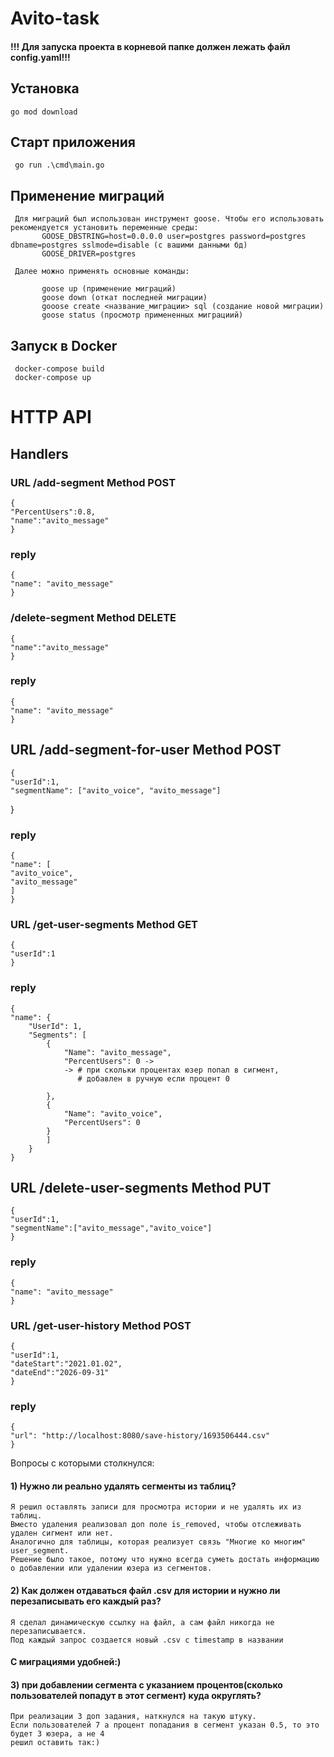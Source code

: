 # Avito-task

#### !!! Для запуска проекта в корневой папке должен лежать файл config.yaml!!!

## Установка

    go mod download

## Старт приложения

     go run .\cmd\main.go    

## Применение миграций

     Для миграций был использован инструмент goose. Чтобы его использовать рекомендуется установить переменные среды:
           GOOSE_DBSTRING=host=0.0.0.0 user=postgres password=postgres dbname=postgres sslmode=disable (с вашими данными бд)
           GOOSE_DRIVER=postgres
           
     Далее можно применять основные команды:
    
           goose up (применение миграций)
           goose down (откат последней миграции)
           gooose create <название_миграции> sql (создание новой миграции)
           goose status (просмотр примененных миграциий)

## Запуск в Docker

     docker-compose build
     docker-compose up

# HTTP API

## Handlers

### URL /add-segment Method POST

    {
    "PercentUsers":0.8,
    "name":"avito_message"
    }

### reply

    {
	"name": "avito_message"
    }

### /delete-segment Method DELETE

    {
    "name":"avito_message"
    }

### reply

    {
	"name": "avito_message"
    }

## URL /add-segment-for-user Method POST

    {
	"userId":1,
	"segmentName": ["avito_voice", "avito_message"]

}

### reply

    {
    "name": [
    "avito_voice",
    "avito_message"
    ]
    }

### URL /get-user-segments Method GET

    {
	"userId":1
    }

### reply

    {
	"name": {
		"UserId": 1,
		"Segments": [
			{
				"Name": "avito_message",
				"PercentUsers": 0 -> 
                -> # при скольки процентах юзер попал в сигмент, 
                   # добавлен в ручную если процент 0
        
			},
			{
				"Name": "avito_voice",
				"PercentUsers": 0
			}
		    ]
	    }
    }

## URL /delete-user-segments Method PUT

    {
	"userId":1,
	"segmentName":["avito_message","avito_voice"]
    }
### reply
    {
	"name": "avito_message"
    }

### URL /get-user-history Method POST

    {
	"userId":1,
	"dateStart":"2021.01.02",
	"dateEnd":"2026-09-31"
    }

### reply

    {
	"url": "http://localhost:8080/save-history/1693506444.csv"
    }
Вопросы с которыми столкнулся:
#### 1) Нужно ли реально удалять сегменты из таблиц?
    Я решил оставлять записи для просмотра истории и не удалять их из таблиц.
    Вместо удаления реализовал доп поле is_removed, чтобы отслеживать удален сигмент или нет.
    Аналогично для таблицы, которая реализует связь "Многие ко многим" user_segment.
    Решение было такое, потому что нужно всегда суметь достать информацию о добавлении или удалении юзера из сегментов.
#### 2) Как должен отдаваться файл .csv для истории и нужно ли перезаписывать его каждый раз?
    Я сделал динамическую ссылку на файл, а сам файл никогда не перезаписывается.
    Под каждый запрос создается новый .csv с timestamp в названии
#### С миграциями удобней:)
#### 3) при добавлении сегмента с указанием процентов(сколько пользователей попадут в этот сегмент) куда округлять? 
    При реализации 3 доп задания, наткнулся на такую штуку.
    Если пользователей 7 а процент попадания в сегмент указан 0.5, то это будет 3 юзера, а не 4
    решил оставить так:)
